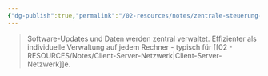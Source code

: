 ```yaml
---
{"dg-publish":true,"permalink":"/02-resources/notes/zentrale-steuerung-von-programmen-und-daten/","tags":["#informatik/netzwerk/verwaltung"],"noteIcon":"","updated":"2025-09-11T10:43:22.000+02:00"}
---
```


>Software-Updates und Daten werden zentral verwaltet.
Effizienter als individuelle Verwaltung auf jedem Rechner - typisch für [[02 - RESOURCES/Notes/Client-Server-Netzwerk\|Client-Server-Netzwerk]]e.
